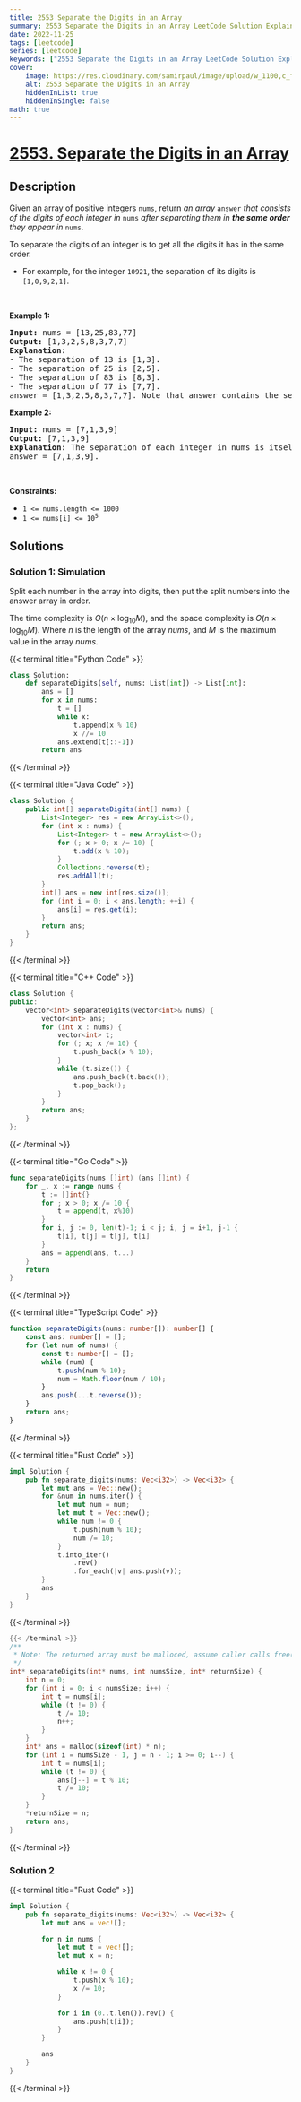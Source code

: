 ```yaml
---
title: 2553 Separate the Digits in an Array
summary: 2553 Separate the Digits in an Array LeetCode Solution Explained
date: 2022-11-25
tags: [leetcode]
series: [leetcode]
keywords: ["2553 Separate the Digits in an Array LeetCode Solution Explained in all languages", "2553 Separate the Digits in an Array", "LeetCode", "leetcode solution in Python3 C++ Java Go PHP Ruby Swift TypeScript Rust C# JavaScript C", "GeeksforGeeks", "InterviewBit", "Coding Ninjas", "HackerRank", "HackerEarth", "CodeChef", "TopCoder", "AlgoExpert", "freeCodeCamp", "Codeforces", "GitHub", "AtCoder", "Samir Paul"]
cover:
    image: https://res.cloudinary.com/samirpaul/image/upload/w_1100,c_fit,co_rgb:FFFFFF,l_text:Arial_75_bold:2553 Separate the Digits in an Array - Solution Explained/problem-solving.webp
    alt: 2553 Separate the Digits in an Array
    hiddenInList: true
    hiddenInSingle: false
math: true
---
```



# [2553. Separate the Digits in an Array](https://leetcode.com/problems/separate-the-digits-in-an-array)


## Description

<p>Given an array of positive integers <code>nums</code>, return <em>an array </em><code>answer</code><em> that consists of the digits of each integer in </em><code>nums</code><em> after separating them in <strong>the same order</strong> they appear in </em><code>nums</code>.</p>

<p>To separate the digits of an integer is to get all the digits it has in the same order.</p>

<ul>
	<li>For example, for the integer <code>10921</code>, the separation of its digits is <code>[1,0,9,2,1]</code>.</li>
</ul>

<p>&nbsp;</p>
<p><strong class="example">Example 1:</strong></p>

<pre>
<strong>Input:</strong> nums = [13,25,83,77]
<strong>Output:</strong> [1,3,2,5,8,3,7,7]
<strong>Explanation:</strong> 
- The separation of 13 is [1,3].
- The separation of 25 is [2,5].
- The separation of 83 is [8,3].
- The separation of 77 is [7,7].
answer = [1,3,2,5,8,3,7,7]. Note that answer contains the separations in the same order.
</pre>

<p><strong class="example">Example 2:</strong></p>

<pre>
<strong>Input:</strong> nums = [7,1,3,9]
<strong>Output:</strong> [7,1,3,9]
<strong>Explanation:</strong> The separation of each integer in nums is itself.
answer = [7,1,3,9].
</pre>

<p>&nbsp;</p>
<p><strong>Constraints:</strong></p>

<ul>
	<li><code>1 &lt;= nums.length &lt;= 1000</code></li>
	<li><code>1 &lt;= nums[i] &lt;= 10<sup>5</sup></code></li>
</ul>

## Solutions

### Solution 1: Simulation

Split each number in the array into digits, then put the split numbers into the answer array in order.

The time complexity is $O(n \times \log_{10} M)$, and the space complexity is $O(n \times \log_{10} M)$. Where $n$ is the length of the array $nums$, and $M$ is the maximum value in the array $nums$.

<!-- tabs:start -->

{{< terminal title="Python Code" >}}
```python
class Solution:
    def separateDigits(self, nums: List[int]) -> List[int]:
        ans = []
        for x in nums:
            t = []
            while x:
                t.append(x % 10)
                x //= 10
            ans.extend(t[::-1])
        return ans
```
{{< /terminal >}}

{{< terminal title="Java Code" >}}
```java
class Solution {
    public int[] separateDigits(int[] nums) {
        List<Integer> res = new ArrayList<>();
        for (int x : nums) {
            List<Integer> t = new ArrayList<>();
            for (; x > 0; x /= 10) {
                t.add(x % 10);
            }
            Collections.reverse(t);
            res.addAll(t);
        }
        int[] ans = new int[res.size()];
        for (int i = 0; i < ans.length; ++i) {
            ans[i] = res.get(i);
        }
        return ans;
    }
}
```
{{< /terminal >}}

{{< terminal title="C++ Code" >}}
```cpp
class Solution {
public:
    vector<int> separateDigits(vector<int>& nums) {
        vector<int> ans;
        for (int x : nums) {
            vector<int> t;
            for (; x; x /= 10) {
                t.push_back(x % 10);
            }
            while (t.size()) {
                ans.push_back(t.back());
                t.pop_back();
            }
        }
        return ans;
    }
};
```
{{< /terminal >}}

{{< terminal title="Go Code" >}}
```go
func separateDigits(nums []int) (ans []int) {
	for _, x := range nums {
		t := []int{}
		for ; x > 0; x /= 10 {
			t = append(t, x%10)
		}
		for i, j := 0, len(t)-1; i < j; i, j = i+1, j-1 {
			t[i], t[j] = t[j], t[i]
		}
		ans = append(ans, t...)
	}
	return
}
```
{{< /terminal >}}

{{< terminal title="TypeScript Code" >}}
```ts
function separateDigits(nums: number[]): number[] {
    const ans: number[] = [];
    for (let num of nums) {
        const t: number[] = [];
        while (num) {
            t.push(num % 10);
            num = Math.floor(num / 10);
        }
        ans.push(...t.reverse());
    }
    return ans;
}
```
{{< /terminal >}}

{{< terminal title="Rust Code" >}}
```rust
impl Solution {
    pub fn separate_digits(nums: Vec<i32>) -> Vec<i32> {
        let mut ans = Vec::new();
        for &num in nums.iter() {
            let mut num = num;
            let mut t = Vec::new();
            while num != 0 {
                t.push(num % 10);
                num /= 10;
            }
            t.into_iter()
                .rev()
                .for_each(|v| ans.push(v));
        }
        ans
    }
}
```
{{< /terminal >}}

```c
{{< /terminal >}}
/**
 * Note: The returned array must be malloced, assume caller calls free().
 */
int* separateDigits(int* nums, int numsSize, int* returnSize) {
    int n = 0;
    for (int i = 0; i < numsSize; i++) {
        int t = nums[i];
        while (t != 0) {
            t /= 10;
            n++;
        }
    }
    int* ans = malloc(sizeof(int) * n);
    for (int i = numsSize - 1, j = n - 1; i >= 0; i--) {
        int t = nums[i];
        while (t != 0) {
            ans[j--] = t % 10;
            t /= 10;
        }
    }
    *returnSize = n;
    return ans;
}
```
{{< /terminal >}}

<!-- tabs:end -->

### Solution 2

<!-- tabs:start -->

{{< terminal title="Rust Code" >}}
```rust
impl Solution {
    pub fn separate_digits(nums: Vec<i32>) -> Vec<i32> {
        let mut ans = vec![];

        for n in nums {
            let mut t = vec![];
            let mut x = n;

            while x != 0 {
                t.push(x % 10);
                x /= 10;
            }

            for i in (0..t.len()).rev() {
                ans.push(t[i]);
            }
        }

        ans
    }
}
```
{{< /terminal >}}

<!-- tabs:end -->

<!-- end -->
